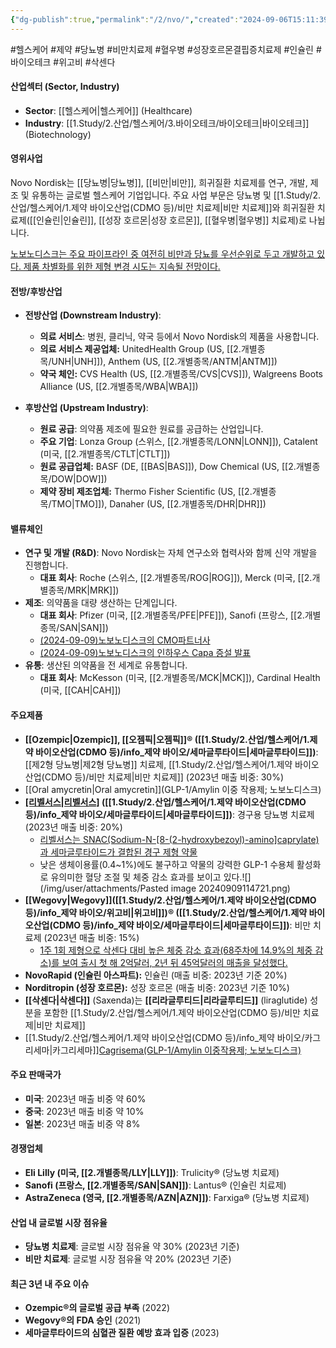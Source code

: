 ```yaml
---
{"dg-publish":true,"permalink":"/2/nvo/","created":"2024-09-06T15:11:39.029+09:00","updated":"2025-07-29T21:37:05.000+09:00"}
---
```


#헬스케어 #제약 #당뇨병 #비만치료제 #혈우병
#성장호르몬결핍증치료제 #인슐린 #바이오테크 #위고비 #삭센다 

#### 산업섹터 (Sector, Industry)

- **Sector**: [[헬스케어\|헬스케어]] (Healthcare)
- **Industry**: [[1.Study/2.산업/헬스케어/3.바이오테크/바이오테크\|바이오테크]] (Biotechnology)

#### 영위사업

Novo Nordisk는 [[당뇨병\|당뇨병]], [[비만\|비만]], 희귀질환 치료제를 연구, 개발, 제조 및 유통하는 글로벌 헬스케어 기업입니다. 주요 사업 부문은 당뇨병 및 [[1.Study/2.산업/헬스케어/1.제약 바이오산업(CDMO 등)/비만 치료제\|비만 치료제]]와 희귀질환 치료제([[인슐린\|인슐린]], [[성장 호르몬\|성장 호르몬]], [[혈우병\|혈우병]] 치료제)로 나뉩니다.

[노보노디스크는 주요 파이프라인 중 여전히 비만과 당뇨를 우선순위로 두고 개발하고 있다. 제품 차별화를 위한 제형 변경 시도는 지속될 전망이다.](9.9_모두가%20기다린%20마법의%20약.pdf#page=48&selection=188,1,227,1&color=yellow)

#### 전방/후방산업

- **전방산업 (Downstream Industry)**:
    
    - **의료 서비스**: 병원, 클리닉, 약국 등에서 Novo Nordisk의 제품을 사용합니다.
	- **의료 서비스 제공업체:** UnitedHealth Group (US, [[2.개별종목/UNH\|UNH]]), Anthem (US, [[2.개별종목/ANTM\|ANTM]])
	- **약국 체인:** CVS Health (US, [[2.개별종목/CVS\|CVS]]), Walgreens Boots Alliance (US, [[2.개별종목/WBA\|WBA]])

- **후방산업 (Upstream Industry)**:
    
    - **원료 공급**: 의약품 제조에 필요한 원료를 공급하는 산업입니다.
    - **주요 기업**: Lonza Group (스위스, [[2.개별종목/LONN\|LONN]]), Catalent (미국, [[2.개별종목/CTLT\|CTLT]])
	- **원료 공급업체:** BASF (DE, [[BAS\|BAS]]), Dow Chemical (US, [[2.개별종목/DOW\|DOW]])
	- **제약 장비 제조업체:** Thermo Fisher Scientific (US, [[2.개별종목/TMO\|TMO]]), Danaher (US, [[2.개별종목/DHR\|DHR]])

#### 밸류체인

- **연구 및 개발 (R&D)**: Novo Nordisk는 자체 연구소와 협력사와 함께 신약 개발을 진행합니다.
    - **대표 회사**: Roche (스위스, [[2.개별종목/ROG\|ROG]]), Merck (미국, [[2.개별종목/MRK\|MRK]])
- **제조**: 의약품을 대량 생산하는 단계입니다.
    - **대표 회사**: Pfizer (미국, [[2.개별종목/PFE\|PFE]]), Sanofi (프랑스, [[2.개별종목/SAN\|SAN]])
    - [(2024-09-09)노보노디스크의 CMO파트너사](9.9_모두가%20기다린%20마법의%20약.pdf#page=23&selection=280,0,283,4&color=yellow)
    - [(2024-09-09)노보노디스크의 인하우스 Capa 증설 발표](9.9_모두가%20기다린%20마법의%20약.pdf#page=24&selection=9,0,17,2&color=yellow)
- **유통**: 생산된 의약품을 전 세계로 유통합니다.
    - **대표 회사**: McKesson (미국, [[2.개별종목/MCK\|MCK]]), Cardinal Health (미국, [[CAH\|CAH]])

#### 주요제품

- **[[Ozempic\|Ozempic]], [[오젬픽\|오젬픽]]® ([[1.Study/2.산업/헬스케어/1.제약 바이오산업(CDMO 등)/info_제약 바이오/세마글루타이드\|세마글루타이드]])**: [[제2형 당뇨병\|제2형 당뇨병]] 치료제, [[1.Study/2.산업/헬스케어/1.제약 바이오산업(CDMO 등)/비만 치료제\|비만 치료제]] (2023년 매출 비중: 30%)
- [[Oral amycretin\|Oral amycretin]](GLP-1/Amylin 이중 작용제; 노보노디스크)
- **[[리벨서스\|리벨서스]]([[Rybelsus\|Rybelsus]]®) ([[1.Study/2.산업/헬스케어/1.제약 바이오산업(CDMO 등)/info_제약 바이오/세마글루타이드\|세마글루타이드]])**: 경구용 당뇨병 치료제 (2023년 매출 비중: 20%)
	- [리벨서스는 SNAC(Sodium-N-[8-(2-hydroxybezoyl)-amino]caprylate)과 세마글루타이드가 결합된 경구 제형 약물](9.9_모두가%20기다린%20마법의%20약.pdf#page=47&selection=19,0,32,2&color=yellow)
	- 낮은 생체이용률(0.4~1%)에도 불구하고 약물의 강력한 GLP-1 수용체 활성화로 유의미한 혈당 조절 및 체중 감소 효과를 보이고 있다.![](/img/user/attachments/Pasted image 20240909114721.png)
- **[[Wegovy\|Wegovy]]([[1.Study/2.산업/헬스케어/1.제약 바이오산업(CDMO 등)/info_제약 바이오/위고비\|위고비]])® ([[1.Study/2.산업/헬스케어/1.제약 바이오산업(CDMO 등)/info_제약 바이오/세마글루타이드\|세마글루타이드]])**: 비만 치료제 (2023년 매출 비중: 15%)
	- [1주 1회 제형으로 삭센다 대비 높은 체중 감소 효과(68주차에 14.9%의 체중 감소)를 보여 출시 첫 해 2억달러, 2년 뒤 45억달러의 매출을 달성했다.](9.9_모두가%20기다린%20마법의%20약.pdf#page=15&selection=74,0,128,0&color=yellow)
- **NovoRapid (인슐린 아스파트):** 인슐린 (매출 비중: 2023년 기준 20%)
- **Norditropin (성장 호르몬):** 성장 호르몬 (매출 비중: 2023년 기준 10%)
- **[[삭센다\|삭센다]]** (Saxenda)는 **[[리라글루티드\|리라글루티드]]** (liraglutide) 성분을 포함한 [[1.Study/2.산업/헬스케어/1.제약 바이오산업(CDMO 등)/비만 치료제\|비만 치료제]]
- [[1.Study/2.산업/헬스케어/1.제약 바이오산업(CDMO 등)/info_제약 바이오/카그리세마\|카그리세마]][Cagrisema(GLP-1/Amylin 이중작용제; 노보노디스크)](9.9_모두가%20기다린%20마법의%20약.pdf#page=40&selection=6,17,14,1&color=yellow)


#### 주요 판매국가

- **미국**: 2023년 매출 비중 약 60%
- **중국**: 2023년 매출 비중 약 10%
- **일본**: 2023년 매출 비중 약 8%

#### 경쟁업체

- **Eli Lilly (미국, [[2.개별종목/LLY\|LLY]])**: Trulicity® (당뇨병 치료제)
- **Sanofi (프랑스, [[2.개별종목/SAN\|SAN]])**: Lantus® (인슐린 치료제)
- **AstraZeneca (영국, [[2.개별종목/AZN\|AZN]])**: Farxiga® (당뇨병 치료제)

#### 산업 내 글로벌 시장 점유율

- **당뇨병 치료제**: 글로벌 시장 점유율 약 30% (2023년 기준)
- **비만 치료제**: 글로벌 시장 점유율 약 20% (2023년 기준)

#### 최근 3년 내 주요 이슈

- **Ozempic®의 글로벌 공급 부족** (2022)
- **Wegovy®의 FDA 승인** (2021)
- **세마글루타이드의 심혈관 질환 예방 효과 입증** (2023)